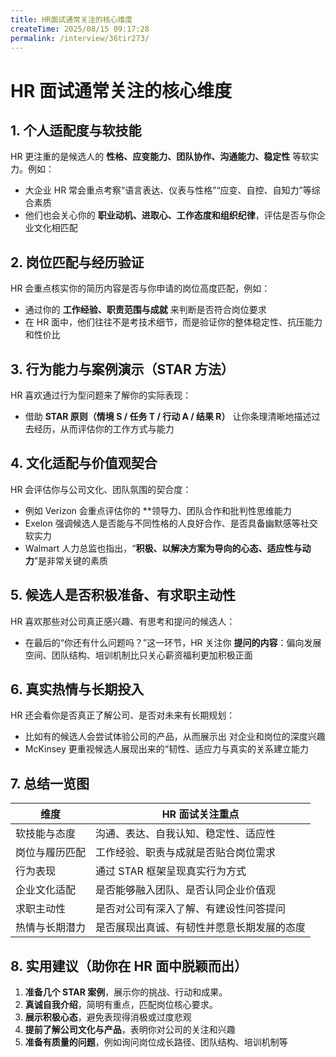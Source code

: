 ```yaml
---
title: HR面试通常关注的核心维度
createTime: 2025/08/15 09:17:28
permalink: /interview/36tir273/
---
```

# HR 面试通常关注的核心维度

## 1. **个人适配度与软技能**

HR 更注重的是候选人的 **性格、应变能力、团队协作、沟通能力、稳定性** 等软实力。例如：

- 大企业 HR 常会重点考察“语言表达、仪表与性格”“应变、自控、自知力”等综合素质
- 他们也会关心你的 **职业动机、进取心、工作态度和组织纪律**，评估是否与你企业文化相匹配

## 2. **岗位匹配与经历验证**

HR 会重点核实你的简历内容是否与你申请的岗位高度匹配，例如：

- 通过你的 **工作经验、职责范围与成就** 来判断是否符合岗位要求
- 在 HR 面中，他们往往不是考技术细节，而是验证你的整体稳定性、抗压能力和性价比

## 3. **行为能力与案例演示（STAR 方法）**

HR 喜欢通过行为型问题来了解你的实际表现：

- 借助 **STAR 原则（情境 S / 任务 T / 行动 A / 结果 R）** 让你条理清晰地描述过去经历，从而评估你的工作方式与能力

## 4. **文化适配与价值观契合**

HR 会评估你与公司文化、团队氛围的契合度：

- 例如 Verizon 会重点评估你的 **领导力、团队合作和批判性思维能力
- Exelon 强调候选人是否能与不同性格的人良好合作、是否具备幽默感等社交软实力
- Walmart 人力总监也指出，“**积极、以解决方案为导向的心态、适应性与动力**”是非常关键的素质

## 5. **候选人是否积极准备、有求职主动性**

HR 喜欢那些对公司真正感兴趣、有思考和提问的候选人：

- 在最后的“你还有什么问题吗？”这一环节，HR 关注你 **提问的内容**：偏向发展空间、团队结构、培训机制比只关心薪资福利更加积极正面

## 6. **真实热情与长期投入**

HR 还会看你是否真正了解公司、是否对未来有长期规划：

- 比如有的候选人会尝试体验公司的产品，从而展示出 对企业和岗位的深度兴趣
- McKinsey 更重视候选人展现出来的“韧性、适应力与真实的关系建立能力

## 7. 总结一览图

| 维度           | HR 面试关注重点                            |
| -------------- | ------------------------------------------ |
| 软技能与态度   | 沟通、表达、自我认知、稳定性、适应性       |
| 岗位与履历匹配 | 工作经验、职责与成就是否贴合岗位需求       |
| 行为表现       | 通过 STAR 框架呈现真实行为方式             |
| 企业文化适配   | 是否能够融入团队、是否认同企业价值观       |
| 求职主动性     | 是否对公司有深入了解、有建设性问答提问     |
| 热情与长期潜力 | 是否展现出真诚、有韧性并愿意长期发展的态度 |

##  8. 实用建议（助你在 HR 面中脱颖而出）

1. **准备几个 STAR 案例**，展示你的挑战、行动和成果。
2. **真诚自我介绍**，简明有重点，匹配岗位核心要求。
3. **展示积极心态**，避免表现得消极或过度悲观
4. **提前了解公司文化与产品**，表明你对公司的关注和兴趣
5. **准备有质量的问题**，例如询问岗位成长路径、团队结构、培训机制等

